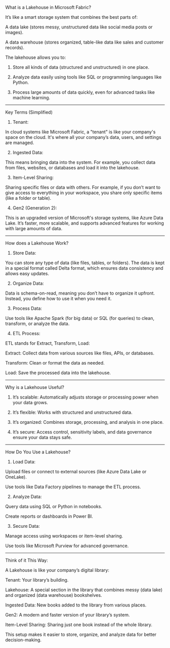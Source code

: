 What is a Lakehouse in Microsoft Fabric?

It’s like a smart storage system that combines the best parts of:

A data lake (stores messy, unstructured data like social media posts or images).

A data warehouse (stores organized, table-like data like sales and customer records).


The lakehouse allows you to:

1. Store all kinds of data (structured and unstructured) in one place.


2. Analyze data easily using tools like SQL or programming languages like Python.


3. Process large amounts of data quickly, even for advanced tasks like machine learning.





---

Key Terms (Simplified)

1. Tenant:

In cloud systems like Microsoft Fabric, a "tenant" is like your company's space on the cloud. It's where all your company’s data, users, and settings are managed.



2. Ingested Data:

This means bringing data into the system. For example, you collect data from files, websites, or databases and load it into the lakehouse.



3. Item-Level Sharing:

Sharing specific files or data with others. For example, if you don’t want to give access to everything in your workspace, you share only specific items (like a folder or table).



4. Gen2 (Generation 2):

This is an upgraded version of Microsoft's storage systems, like Azure Data Lake. It’s faster, more scalable, and supports advanced features for working with large amounts of data.





---

How does a Lakehouse Work?

1. Store Data:

You can store any type of data (like files, tables, or folders). The data is kept in a special format called Delta format, which ensures data consistency and allows easy updates.



2. Organize Data:

Data is schema-on-read, meaning you don’t have to organize it upfront. Instead, you define how to use it when you need it.



3. Process Data:

Use tools like Apache Spark (for big data) or SQL (for queries) to clean, transform, or analyze the data.



4. ETL Process:

ETL stands for Extract, Transform, Load:

Extract: Collect data from various sources like files, APIs, or databases.

Transform: Clean or format the data as needed.

Load: Save the processed data into the lakehouse.






---

Why is a Lakehouse Useful?

1. It’s scalable: Automatically adjusts storage or processing power when your data grows.


2. It’s flexible: Works with structured and unstructured data.


3. It’s organized: Combines storage, processing, and analysis in one place.


4. It’s secure: Access control, sensitivity labels, and data governance ensure your data stays safe.




---

How Do You Use a Lakehouse?

1. Load Data:

Upload files or connect to external sources (like Azure Data Lake or OneLake).

Use tools like Data Factory pipelines to manage the ETL process.



2. Analyze Data:

Query data using SQL or Python in notebooks.

Create reports or dashboards in Power BI.



3. Secure Data:

Manage access using workspaces or item-level sharing.

Use tools like Microsoft Purview for advanced governance.





---

Think of it This Way:

A Lakehouse is like your company’s digital library:

Tenant: Your library’s building.

Lakehouse: A special section in the library that combines messy (data lake) and organized (data warehouse) bookshelves.

Ingested Data: New books added to the library from various places.

Gen2: A modern and faster version of your library’s system.

Item-Level Sharing: Sharing just one book instead of the whole library.


This setup makes it easier to store, organize, and analyze data for better decision-making.

